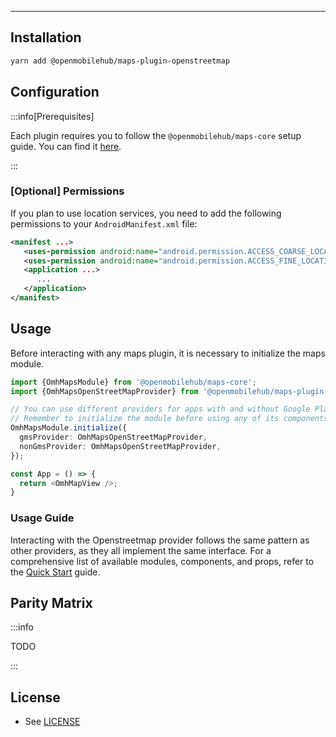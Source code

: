 
---

## Installation

```bash
yarn add @openmobilehub/maps-plugin-openstreetmap
```

## Configuration

:::info[Prerequisites]

Each plugin requires you to follow the `@openmobilehub/maps-core` setup guide. You can find it [here](/docs/core).

:::

### [Optional] Permissions 

If you plan to use location services, you need to add the following permissions to your `AndroidManifest.xml` file:

```xml
<manifest ...>
   <uses-permission android:name="android.permission.ACCESS_COARSE_LOCATION" />
   <uses-permission android:name="android.permission.ACCESS_FINE_LOCATION" />
   <application ...>
      ...
   </application>
</manifest>
```

## Usage

Before interacting with any maps plugin, it is necessary to initialize the maps module.

```typescript
import {OmhMapsModule} from '@openmobilehub/maps-core';
import {OmhMapsOpenStreetMapProvider} from '@openmobilehub/maps-plugin-openstreetmap';

// You can use different providers for apps with and without Google Play Services.
// Remember to initialize the module before using any of its components.
OmhMapsModule.initialize({
  gmsProvider: OmhMapsOpenStreetMapProvider, 
  nonGmsProvider: OmhMapsOpenStreetMapProvider,
});

const App = () => {
  return <OmhMapView />;
}
```

### Usage Guide

Interacting with the Openstreetmap provider follows the same pattern as other providers, as they all implement the same interface. For a comprehensive list of available modules, components, and props, refer to the [Quick Start](https://todo.add.link) guide.

## Parity Matrix

:::info

TODO

:::

## License

- See [LICENSE](https://todo.add.link)